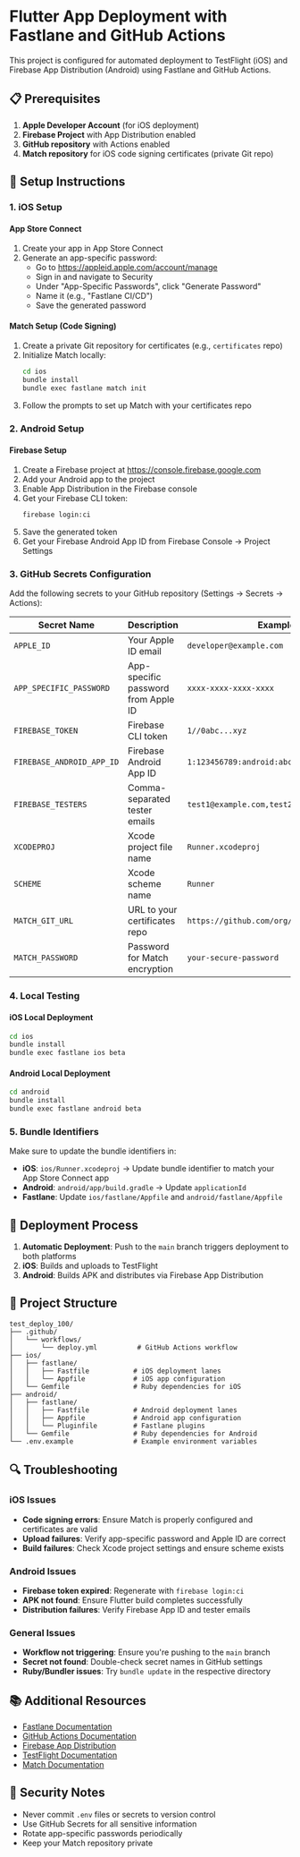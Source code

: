 # Flutter App Deployment with Fastlane and GitHub Actions

This project is configured for automated deployment to TestFlight (iOS) and Firebase App Distribution (Android) using Fastlane and GitHub Actions.

## 📋 Prerequisites

1. **Apple Developer Account** (for iOS deployment)
2. **Firebase Project** with App Distribution enabled
3. **GitHub repository** with Actions enabled
4. **Match repository** for iOS code signing certificates (private Git repo)

## 🔧 Setup Instructions

### 1. iOS Setup

#### App Store Connect
1. Create your app in App Store Connect
2. Generate an app-specific password:
   - Go to https://appleid.apple.com/account/manage
   - Sign in and navigate to Security
   - Under "App-Specific Passwords", click "Generate Password"
   - Name it (e.g., "Fastlane CI/CD")
   - Save the generated password

#### Match Setup (Code Signing)
1. Create a private Git repository for certificates (e.g., `certificates` repo)
2. Initialize Match locally:
   ```bash
   cd ios
   bundle install
   bundle exec fastlane match init
   ```
3. Follow the prompts to set up Match with your certificates repo

### 2. Android Setup

#### Firebase Setup
1. Create a Firebase project at https://console.firebase.google.com
2. Add your Android app to the project
3. Enable App Distribution in the Firebase console
4. Get your Firebase CLI token:
   ```bash
   firebase login:ci
   ```
5. Save the generated token
6. Get your Firebase Android App ID from Firebase Console → Project Settings

### 3. GitHub Secrets Configuration

Add the following secrets to your GitHub repository (Settings → Secrets → Actions):

| Secret Name | Description | Example |
|------------|-------------|---------|
| `APPLE_ID` | Your Apple ID email | `developer@example.com` |
| `APP_SPECIFIC_PASSWORD` | App-specific password from Apple ID | `xxxx-xxxx-xxxx-xxxx` |
| `FIREBASE_TOKEN` | Firebase CLI token | `1//0abc...xyz` |
| `FIREBASE_ANDROID_APP_ID` | Firebase Android App ID | `1:123456789:android:abcdef` |
| `FIREBASE_TESTERS` | Comma-separated tester emails | `test1@example.com,test2@example.com` |
| `XCODEPROJ` | Xcode project file name | `Runner.xcodeproj` |
| `SCHEME` | Xcode scheme name | `Runner` |
| `MATCH_GIT_URL` | URL to your certificates repo | `https://github.com/org/certificates.git` |
| `MATCH_PASSWORD` | Password for Match encryption | `your-secure-password` |

### 4. Local Testing

#### iOS Local Deployment
```bash
cd ios
bundle install
bundle exec fastlane ios beta
```

#### Android Local Deployment
```bash
cd android
bundle install
bundle exec fastlane android beta
```

### 5. Bundle Identifiers

Make sure to update the bundle identifiers in:
- **iOS**: `ios/Runner.xcodeproj` → Update bundle identifier to match your App Store Connect app
- **Android**: `android/app/build.gradle` → Update `applicationId`
- **Fastlane**: Update `ios/fastlane/Appfile` and `android/fastlane/Appfile`

## 🚀 Deployment Process

1. **Automatic Deployment**: Push to the `main` branch triggers deployment to both platforms
2. **iOS**: Builds and uploads to TestFlight
3. **Android**: Builds APK and distributes via Firebase App Distribution

## 📁 Project Structure

```
test_deploy_100/
├── .github/
│   └── workflows/
│       └── deploy.yml          # GitHub Actions workflow
├── ios/
│   ├── fastlane/
│   │   ├── Fastfile           # iOS deployment lanes
│   │   └── Appfile            # iOS app configuration
│   └── Gemfile                # Ruby dependencies for iOS
├── android/
│   ├── fastlane/
│   │   ├── Fastfile           # Android deployment lanes
│   │   ├── Appfile            # Android app configuration
│   │   └── Pluginfile         # Fastlane plugins
│   └── Gemfile                # Ruby dependencies for Android
└── .env.example               # Example environment variables
```

## 🔍 Troubleshooting

### iOS Issues
- **Code signing errors**: Ensure Match is properly configured and certificates are valid
- **Upload failures**: Verify app-specific password and Apple ID are correct
- **Build failures**: Check Xcode project settings and ensure scheme exists

### Android Issues
- **Firebase token expired**: Regenerate with `firebase login:ci`
- **APK not found**: Ensure Flutter build completes successfully
- **Distribution failures**: Verify Firebase App ID and tester emails

### General Issues
- **Workflow not triggering**: Ensure you're pushing to the `main` branch
- **Secret not found**: Double-check secret names in GitHub settings
- **Ruby/Bundler issues**: Try `bundle update` in the respective directory

## 📚 Additional Resources

- [Fastlane Documentation](https://docs.fastlane.tools/)
- [GitHub Actions Documentation](https://docs.github.com/en/actions)
- [Firebase App Distribution](https://firebase.google.com/docs/app-distribution)
- [TestFlight Documentation](https://developer.apple.com/testflight/)
- [Match Documentation](https://docs.fastlane.tools/actions/match/)

## 🔐 Security Notes

- Never commit `.env` files or secrets to version control
- Use GitHub Secrets for all sensitive information
- Rotate app-specific passwords periodically
- Keep your Match repository private
